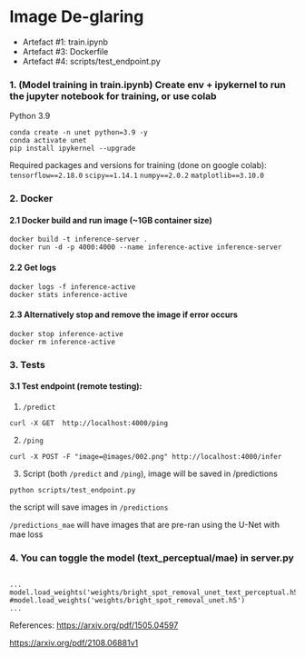 # Image De-glaring
- Artefact #1: train.ipynb
- Artefact #3: Dockerfile
- Artefact #4: scripts/test_endpoint.py

### 1. (Model training in train.ipynb) Create env + ipykernel to run the jupyter notebook for training, or use colab

Python 3.9
```
conda create -n unet python=3.9 -y
conda activate unet
pip install ipykernel --upgrade
```

Required packages and versions for training (done on google colab):
`tensorflow==2.18.0` 
`scipy==1.14.1` 
`numpy==2.0.2`
`matplotlib==3.10.0`


### 2. Docker 
#### 2.1 Docker build and run image (~1GB container size)
```
docker build -t inference-server .
docker run -d -p 4000:4000 --name inference-active inference-server
```

#### 2.2 Get logs
```
docker logs -f inference-active
docker stats inference-active
```

#### 2.3 Alternatively stop and remove the image if error occurs
```
docker stop inference-active 
docker rm inference-active
```

### 3. Tests
#### 3.1 Test endpoint (remote testing):

1. `/predict`
```
curl -X GET  http://localhost:4000/ping
```

2. `/ping`
```
curl -X POST -F "image=@images/002.png" http://localhost:4000/infer
```

3. Script (both `/predict` and `/ping`), image will be saved in /predictions
```
python scripts/test_endpoint.py     
```
the script will save images in `/predictions`

`/predictions_mae` will have images that are pre-ran using the U-Net with mae loss

### 4. You can toggle the model (text_perceptual/mae) in server.py
```

...
model.load_weights('weights/bright_spot_removal_unet_text_perceptual.h5')
#model.load_weights('weights/bright_spot_removal_unet.h5')
...

```

References:
https://arxiv.org/pdf/1505.04597

https://arxiv.org/pdf/2108.06881v1
